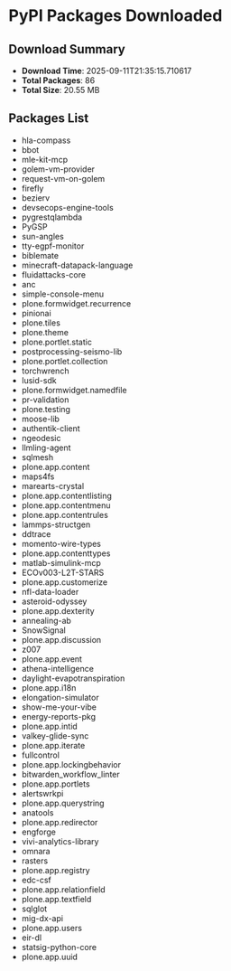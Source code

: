 # PyPI Packages Downloaded

## Download Summary
- **Download Time**: 2025-09-11T21:35:15.710617
- **Total Packages**: 86
- **Total Size**: 20.55 MB

## Packages List
- hla-compass
- bbot
- mle-kit-mcp
- golem-vm-provider
- request-vm-on-golem
- firefly
- bezierv
- devsecops-engine-tools
- pygrestqlambda
- PyGSP
- sun-angles
- tty-egpf-monitor
- biblemate
- minecraft-datapack-language
- fluidattacks-core
- anc
- simple-console-menu
- plone.formwidget.recurrence
- pinionai
- plone.tiles
- plone.theme
- plone.portlet.static
- postprocessing-seismo-lib
- plone.portlet.collection
- torchwrench
- lusid-sdk
- plone.formwidget.namedfile
- pr-validation
- plone.testing
- moose-lib
- authentik-client
- ngeodesic
- llmling-agent
- sqlmesh
- plone.app.content
- maps4fs
- marearts-crystal
- plone.app.contentlisting
- plone.app.contentmenu
- plone.app.contentrules
- lammps-structgen
- ddtrace
- momento-wire-types
- plone.app.contenttypes
- matlab-simulink-mcp
- ECOv003-L2T-STARS
- plone.app.customerize
- nfl-data-loader
- asteroid-odyssey
- plone.app.dexterity
- annealing-ab
- SnowSignal
- plone.app.discussion
- z007
- plone.app.event
- athena-intelligence
- daylight-evapotranspiration
- plone.app.i18n
- elongation-simulator
- show-me-your-vibe
- energy-reports-pkg
- plone.app.intid
- valkey-glide-sync
- plone.app.iterate
- fullcontrol
- plone.app.lockingbehavior
- bitwarden_workflow_linter
- plone.app.portlets
- alertswrkpi
- plone.app.querystring
- anatools
- plone.app.redirector
- engforge
- vivi-analytics-library
- omnara
- rasters
- plone.app.registry
- edc-csf
- plone.app.relationfield
- plone.app.textfield
- sqlglot
- mig-dx-api
- plone.app.users
- eir-dl
- statsig-python-core
- plone.app.uuid
